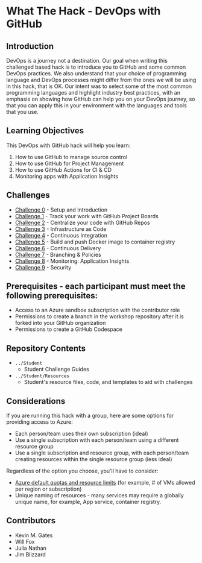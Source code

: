 # What The Hack - DevOps with GitHub

## Introduction
DevOps is a journey not a destination. Our goal when writing this challenged based hack is to introduce you to GitHub and some common DevOps practices. We also understand that your choice of programming language and DevOps processes might differ from the ones we will be using in this hack, that is OK. Our intent was to select some of the most common programming languages and highlight industry best practices, with an emphasis on showing how GitHub can help you on your DevOps journey, so that you can apply this in your environment with the languages and tools that you use.

## Learning Objectives

This DevOps with GitHub hack will help you learn:

1. How to use GitHub to manage source control
1. How to use GitHub for Project Management
1. How to use GitHub Actions for CI & CD
1. Monitoring apps with Application Insights

## Challenges
 - [Challenge 0](./Student/challenge00.md) - Setup and Introduction
 - [Challenge 1](./Student/challenge01.md) - Track your work with GitHub Project Boards
 - [Challenge 2](./Student/challenge02.md) - Centralize your code with GitHub Repos
 - [Challenge 3](./Student/challenge03.md) - Infrastructure as Code
 - [Challenge 4](./Student/challenge04.md) - Continuous Integration
 - [Challenge 5](./Student/challenge05.md) - Build and push Docker image to container registry
 - [Challenge 6](./Student/challenge06.md) - Continuous Delivery
 - [Challenge 7](./Student/challenge07.md) - Branching & Policies
 - [Challenge 8](./Student/challenge08.md) - Monitoring: Application Insights
 - [Challenge 9](./Student/challenge09.md) - Security


## Prerequisites - each participant must meet the following prerequisites:
- Access to an Azure sandbox subscription with the contributor role
- Permissions to create a branch in the workshop repository after it is forked into your GitHub organization
- Permissions to create a GitHub Codespace

## Repository Contents
- `../Student`
  - Student Challenge Guides
- `../Student/Resources`
  - Student's resource files, code, and templates to aid with challenges

## Considerations

If you are running this hack with a group, here are some options for providing access to Azure:
- Each person/team uses their own subscription (ideal)
- Use a single subscription with each person/team using a different resource group
- Use a single subscription and resource group, with each person/team creating resources within the single resource group (less ideal)

Regardless of the option you choose, you'll have to consider:
- [Azure default quotas and resource limits](https://docs.microsoft.com/en-us/azure/azure-resource-manager/management/azure-subscription-service-limits) (for example, # of VMs allowed per region or subscription)
- Unique naming of resources - many services may require a globally unique name, for example, App service, container registry.

## Contributors
- Kevin M. Gates
- Will Fox
- Julia Nathan
- Jim Blizzard